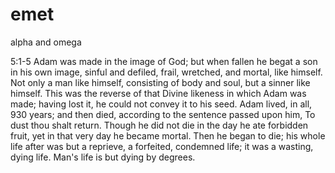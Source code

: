 emet
====

alpha and omega


5:1-5 Adam was made in the image of God; but when fallen he begat a son in his own image, sinful and defiled, frail, wretched, and mortal, like himself. Not only a man like himself, consisting of body and soul, but a sinner like himself. This was the reverse of that Divine likeness in which Adam was made; having lost it, he could not convey it to his seed. Adam lived, in all, 930 years; and then died, according to the sentence passed upon him, To dust thou shalt return. Though he did not die in the day he ate forbidden fruit, yet in that very day he became mortal. Then he began to die; his whole life after was but a reprieve, a forfeited, condemned life; it was a wasting, dying life. Man's life is but dying by degrees.
